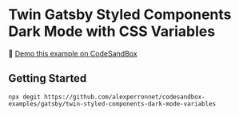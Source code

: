 # Twin Gatsby Styled Components Dark Mode with CSS Variables

👀 [Demo this example on CodeSandBox](https://codesandbox.io/embed/github/alexperronnet/codesandbox-examples/tree/master/gatsby/twin-styled-components-dark-mode-variables)

## Getting Started

```shell
npx degit https://github.com/alexperronnet/codesandbox-examples/gatsby/twin-styled-components-dark-mode-variables
```